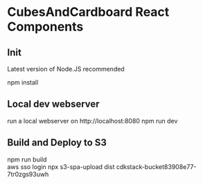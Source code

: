 # CubesAndCardboard React Components

## Init

Latest version of Node.JS recommended

npm install

## Local dev webserver

run a local webserver on http://localhost:8080
npm run dev

## Build and Deploy to S3

npm run build  
aws sso login
npx s3-spa-upload dist cdkstack-bucket83908e77-7tr0zgs93uwh
